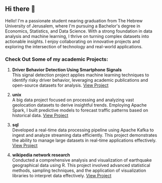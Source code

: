 ## Hi there 👋
Hello! I'm a passionate student nearing graduation from The Hebrew University of Jerusalem, where I'm pursuing a Bachelor's degree in Economics, Statistics, and Data Science. With a strong foundation in data analysis and machine learning, I thrive on turning complex datasets into actionable insights. I enjoy collaborating on innovative projects and exploring the intersection of technology and real-world applications.
### Check Out Some of my academic Projects:

1. **Driver Behavior Detection Using Smartphone Signals**  
   This signal detection project applies machine learning techniques to identify risky driver behavior, leveraging academic publications and open-source datasets for analysis. [View Project](https://github.com/Aviadelr/SignalProcessingAnalysis/blob/main/Final%20Project%20Aviad%20Elron%20Aviv%20Gelfand%20and%20Amit%20Chen_100.pdf)

2. **unix**  
   A big data project focused on processing and analyzing vast geolocation datasets to derive insightful trends. Employing Apache Spark, I built predictive models to forecast traffic patterns based on historical data.  [View Project](https://github.com/Aviadelr/BigDataAnalysis/blob/main/MidTerm_52002_2022_23_unix.txt)

3. **sql**  
   Developed a real-time data processing pipeline using Apache Kafka to ingest and analyze streaming data efficiently. This project demonstrates the ability to manage large datasets in real-time applications effectively.  [View Project](https://github.com/Aviadelr/BigDataAnalysis/blob/main/MidTerm_52002_2022_23_SQL.ipynb)

4. **wikipedia network research**  
   Conducted a comprehensive analysis and visualization of earthquake geographical data using R. This project involved advanced statistical methods, sampling techniques, and the application of visualization libraries to interpret data effectively.  [View Project](https://github.com/Aviadelr/SignalProcessingAnalysis/blob/main/Final%20Project%20Aviad%20Elron%20Aviv%20Gelfand%20and%20Amit%20Chen_100.pdf)

